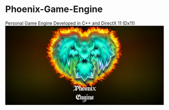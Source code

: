# Phoenix-Game-Engine
Personal Game Engine Developed in C++ and DirectX 11 (Dx11)
<br/> 
![](Assets/Phoenix%20Engine%20Banner.png?raw=true)

